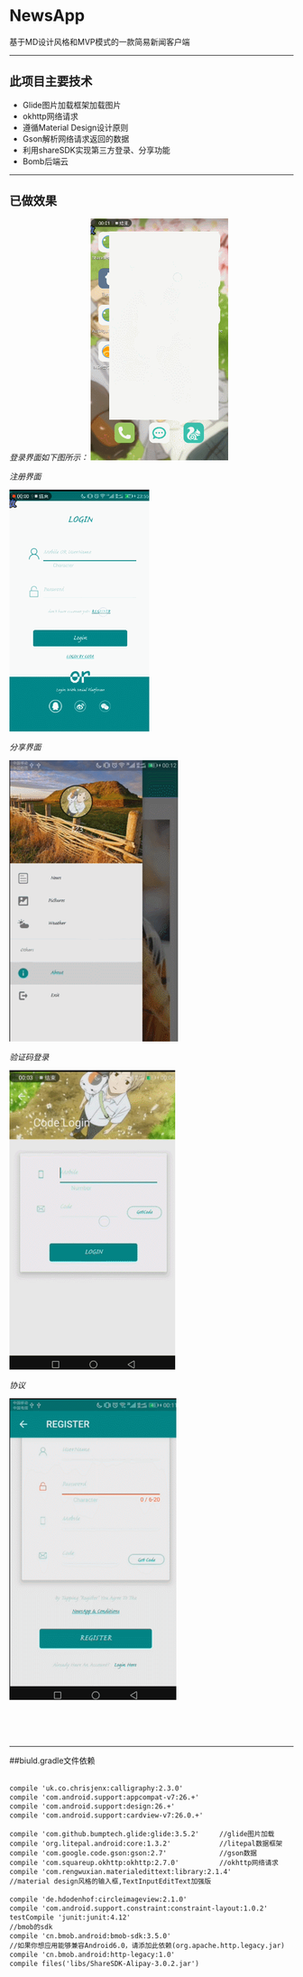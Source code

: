 # NewsApp
基于MD设计风格和MVP模式的一款简易新闻客户端

***
## 此项目主要技术
* Glide图片加载框架加载图片
* okhttp网络请求
* 遵循Material Design设计原则
* Gson解析网络请求返回的数据
* 利用shareSDK实现第三方登录、分享功能
* Bomb后端云

***
## 已做效果




*登录界面如下图所示：*
![登录](https://github.com/RememberGpz/NewsApp/blob/master/shootscreen/login.gif)  


*注册界面*

![注册](https://github.com/RememberGpz/NewsApp/blob/master/shootscreen/register.gif)  

*分享界面*

![分享](https://github.com/RememberGpz/NewsApp/blob/master/shootscreen/share.gif)  

*验证码登录*

![验证码登录](https://github.com/RememberGpz/NewsApp/blob/master/shootscreen/codeLogin.gif)  

*协议*

![协议](https://github.com/RememberGpz/NewsApp/blob/master/shootscreen/agreement.gif)  

</br></br></br>
***
##biuld.gradle文件依赖</br> </br>

	compile 'uk.co.chrisjenx:calligraphy:2.3.0'
    compile 'com.android.support:appcompat-v7:26.+'
    compile 'com.android.support:design:26.+'
    compile 'com.android.support:cardview-v7:26.0.+'

    compile 'com.github.bumptech.glide:glide:3.5.2'     //glide图片加载
    compile 'org.litepal.android:core:1.3.2'            //litepal数据框架
    compile 'com.google.code.gson:gson:2.7'             //gson数据
    compile 'com.squareup.okhttp:okhttp:2.7.0'          //okhttp网络请求
    compile 'com.rengwuxian.materialedittext:library:2.1.4'         //material design风格的输入框,TextInputEditText加强版

    compile 'de.hdodenhof:circleimageview:2.1.0'
    compile 'com.android.support.constraint:constraint-layout:1.0.2'
    testCompile 'junit:junit:4.12'
    //bmob的sdk
    compile 'cn.bmob.android:bmob-sdk:3.5.0'
    //如果你想应用能够兼容Android6.0，请添加此依赖(org.apache.http.legacy.jar)
    compile 'cn.bmob.android:http-legacy:1.0'
    compile files('libs/ShareSDK-Alipay-3.0.2.jar')